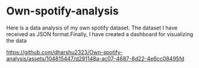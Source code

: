# Own-spotify-analysis

Here is a data analysis of my own spotify dataset. The dataset I have received as JSON format.Finally, I have created a dashboard for visualizing the data 


https://github.com/dharshu2323/Own-spotify-analysis/assets/104815447/d291148a-ac07-4687-8d22-4e6cc08495fd


